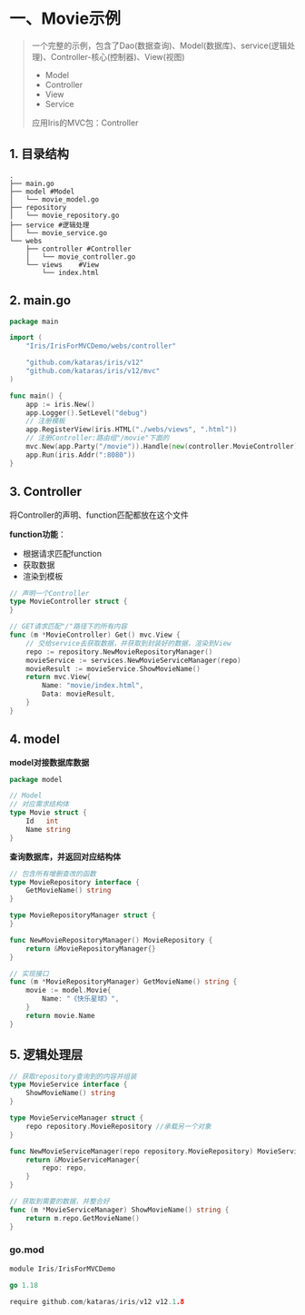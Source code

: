 # 一、Movie示例

> 一个完整的示例，包含了Dao(数据查询)、Model(数据库)、service(逻辑处理)、Controller-核心(控制器)、View(视图)
>
> - Model
> - Controller
> - View
> - Service
>
> 应用Iris的MVC包：Controller



## 1. 目录结构

```shell
.
├── main.go
├── model #Model
│   └── movie_model.go
├── repository
│   └── movie_repository.go
├── service #逻辑处理
│   └── movie_service.go
└── webs
    ├── controller #Controller
    │   └── movie_controller.go
    └── views    #View
        └── index.html
```



## 2. main.go

```go
package main

import (
	"Iris/IrisForMVCDemo/webs/controller"

	"github.com/kataras/iris/v12"
	"github.com/kataras/iris/v12/mvc"
)

func main() {
	app := iris.New()
	app.Logger().SetLevel("debug")
	// 注册模板
	app.RegisterView(iris.HTML("./webs/views", ".html"))
	// 注册Controller:路由组"/movie"下面的
	mvc.New(app.Party("/movie")).Handle(new(controller.MovieController))
	app.Run(iris.Addr(":8080"))
}
```



## 3. Controller

将Controller的声明、function匹配都放在这个文件

**function功能**：

- 根据请求匹配function
- 获取数据
- 渲染到模板

```go
// 声明一个Controller
type MovieController struct {
}

// GET请求匹配"/"路径下的所有内容
func (m *MovieController) Get() mvc.View {
	// 交给service去获取数据，并获取到封装好的数据，渲染到View
	repo := repository.NewMovieRepositoryManager()
	movieService := services.NewMovieServiceManager(repo)
	movieResult := movieService.ShowMovieName()
	return mvc.View{
		Name: "movie/index.html",
		Data: movieResult,
	}
}
```



## 4. model

**model对接数据库数据**

```go
package model

// Model
// 对应需求结构体
type Movie struct {
	Id   int
	Name string
}
```



**查询数据库，并返回对应结构体**

```go
// 包含所有增删查改的函数
type MovieRepository interface {
	GetMovieName() string
}

type MovieRepositoryManager struct {
}

func NewMovieRepositoryManager() MovieRepository {
	return &MovieRepositoryManager{}
}

// 实现接口
func (m *MovieRepositoryManager) GetMovieName() string {
	movie := model.Movie{
		Name: "《快乐星球》",
	}
	return movie.Name
}
```



## 5. 逻辑处理层

```go
// 获取repository查询到的内容并组装
type MovieService interface {
	ShowMovieName() string
}

type MovieServiceManager struct {
	repo repository.MovieRepository //承载另一个对象
}

func NewMovieServiceManager(repo repository.MovieRepository) MovieService {
	return &MovieServiceManager{
		repo: repo,
	}
}

// 获取到需要的数据，并整合好
func (m *MovieServiceManager) ShowMovieName() string {
	return m.repo.GetMovieName()
}
```



### go.mod

```go
module Iris/IrisForMVCDemo

go 1.18

require github.com/kataras/iris/v12 v12.1.8
```
















